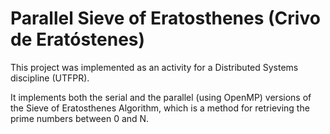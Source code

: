 # Parallel Sieve of Eratosthenes (Crivo de Eratóstenes)
This project was implemented as an activity for a Distributed Systems discipline (UTFPR).

It implements both the serial and the parallel (using OpenMP) versions of the Sieve of Eratosthenes Algorithm, which is a method for retrieving the prime numbers between 0 and N.
